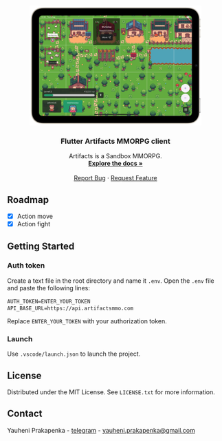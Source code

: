 <div align="center">
 <img src="images/screen-1.png" width="400">

  <h3 align="center">Flutter Artifacts MMORPG client</h3>

  <p align="center">
    Artifacts is a Sandbox MMORPG.
    <br />
    <a href="https://docs.artifactsmmo.com/"><strong>Explore the docs »</strong></a>
    <br />
    <br />
    <!-- <a href="https://artifactsmmo.com/client">View Demo</a> -->
    <a href="https://github.com/yauheniprakapenka/flutter_artifactsmmo_client/issues/new?assignees=&labels=&projects=&template=bug_report.md&title=">Report Bug</a>
    ·
    <a href="https://github.com/yauheniprakapenka/flutter_artifactsmmo_client/issues/new?assignees=&labels=&projects=&template=feature_request.md&title=">Request Feature</a>
  </p>
</div>

## Roadmap

- [x] Action move
- [x] Action fight

## Getting Started

### Auth token

Create a text file in the root directory and name it `.env`.
Open the `.env` file and paste the following lines:

```
AUTH_TOKEN=ENTER_YOUR_TOKEN
API_BASE_URL=https://api.artifactsmmo.com
```

Replace `ENTER_YOUR_TOKEN` with your authorization token.

### Launch

Use `.vscode/launch.json` to launch the project.

## License

Distributed under the MIT License. See `LICENSE.txt` for more information.

## Contact

Yauheni Prakapenka - [telegram](https://t.me/yauheniprakapenka) - yauheni.prakapenka@gmail.com
